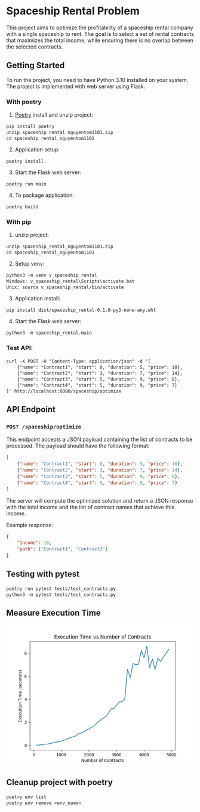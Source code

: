 # Spaceship Rental Problem

This project aims to optimize the profitability of a spaceship rental company with a single spaceship to rent. The goal is to select a set of rental contracts that maximizes the total income, while ensuring there is no overlap between the selected contracts.

## Getting Started
To run the project, you need to have Python 3.10 installed on your system. The project is implemented with web server using Flask.

### With poetry
1. [Poetry](https://python-poetry.org) install and unzip project:
```
pip install poetry
unzip spaceship_rental_nguyentom1101.zip
cd spaceship_rental_nguyentom1101
```

2. Application setup:
```
poetry install
```

3. Start the Flask web server:
```
poetry run main
```

4. To package application:
```
poetry build
```

### With pip
1. unzip project:
```
unzip spaceship_rental_nguyentom1101.zip
cd spaceship_rental_nguyentom1101
```

2. Setup venv:
```
python3 -m venv v_spaceship_rental
Windows: v_spaceship_rental\Scripts\activate.bat
Unix: source v_spaceship_rental/bin/activate
```

3. Application install:
```
pip install dist/spaceship_rental-0.1.0-py3-none-any.whl
```

4. Start the Flask web server:
```
python3 -m spaceship_rental.main
```

### Test API:
```
curl -X POST -H "Content-Type: application/json" -d '[ 
    {"name": "Contract1", "start": 0, "duration": 5, "price": 10},
    {"name": "Contract2", "start": 3, "duration": 7, "price": 14},
    {"name": "Contract3", "start": 5, "duration": 9, "price": 8},
    {"name": "Contract4", "start": 5, "duration": 9, "price": 7}
]' http://localhost:8080/spaceship/optimize
```

## API Endpoint

### `POST /spaceship/optimize`

This endpoint accepts a JSON payload containing the list of contracts to be processed. The payload should have the following format:

```json
[ 
    {"name": "Contract1", "start": 0, "duration": 5, "price": 10},
    {"name": "Contract2", "start": 3, "duration": 7, "price": 14},
    {"name": "Contract3", "start": 5, "duration": 9, "price": 8},
    {"name": "Contract4", "start": 5, "duration": 9, "price": 7}
]
```

The server will compute the optimized solution and return a JSON response with the total income and the list of contract names that achieve this income.

Example response:

```json
{
    "income": 18,
    "path": ["Contract1", "Contract3"]
}
```

## Testing with pytest

```
poetry run pytest tests/test_contracts.py
python3 -m pytest tests/test_contracts.py
```

## Measure Execution Time
![img.png](img.png)

## Cleanup project with poetry
```
poetry env list
poetry env remove <env_name>
```